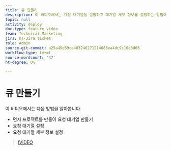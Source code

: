 ```yaml
---
title: 큐 만들기
description: 이 비디오에서는 요청 대기열을 설정하고 대기열 세부 정보를 설정하는 방법에 대해 알아봅니다.
topic: null
activity: deploy
doc-type: feature video
team: Technical Marketing
jira: KT-Jira ticket
role: Admin
source-git-commit: a25a49e59ca483246271214886ea4dc9c10e8d66
workflow-type: tm+mt
source-wordcount: '47'
ht-degree: 0%

---
```


# 큐 만들기

이 비디오에서는 다음 방법을 알아봅니다.

* 먼저 프로젝트를 만들어 요청 대기열 만들기
* 요청 대기열 설정
* 요청 대기열 세부 정보 설정

>[!VIDEO](https://video.tv.adobe.com/v/335221/?quality=12&learn=on)
